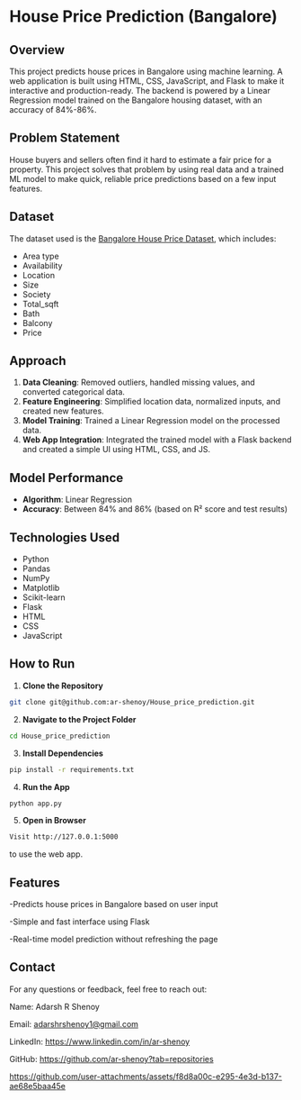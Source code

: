 # **House Price Prediction (Bangalore)**

## **Overview**

This project predicts house prices in Bangalore using machine learning. A web application is built using HTML, CSS, JavaScript, and Flask to make it interactive and production-ready. The backend is powered by a Linear Regression model trained on the Bangalore housing dataset, with an accuracy of 84%-86%.

## **Problem Statement**

House buyers and sellers often find it hard to estimate a fair price for a property. This project solves that problem by using real data and a trained ML model to make quick, reliable price predictions based on a few input features.

## **Dataset**

The dataset used is the [Bangalore House Price Dataset](https://www.kaggle.com/datasets/amitabhajoy/bengaluru-house-price-data), which includes:

- Area type
- Availability  
- Location
- Size
- Society
- Total_sqft
- Bath
- Balcony
- Price 

## **Approach**

1. **Data Cleaning**: Removed outliers, handled missing values, and converted categorical data.
2. **Feature Engineering**: Simplified location data, normalized inputs, and created new features.
3. **Model Training**: Trained a Linear Regression model on the processed data.
4. **Web App Integration**: Integrated the trained model with a Flask backend and created a simple UI using HTML, CSS, and JS.

## **Model Performance**

- **Algorithm**: Linear Regression  
- **Accuracy**: Between 84% and 86% (based on R² score and test results)  

## **Technologies Used**

- Python  
- Pandas
- NumPy
- Matplotlib
- Scikit-learn  
- Flask  
- HTML
- CSS
- JavaScript


## **How to Run**

1. **Clone the Repository**
```bash
git clone git@github.com:ar-shenoy/House_price_prediction.git
```
2. **Navigate to the Project Folder**
```bash
cd House_price_prediction
```
3. **Install Dependencies**
```bash
pip install -r requirements.txt
```
4. **Run the App**
```bash
python app.py
```
5. **Open in Browser**
```bash
Visit http://127.0.0.1:5000 
```
to use the web app.
## **Features**
-Predicts house prices in Bangalore based on user input

-Simple and fast interface using Flask

-Real-time model prediction without refreshing the page

## **Contact**
For any questions or feedback, feel free to reach out:

Name: Adarsh R Shenoy

Email: adarshrshenoy1@gmail.com

LinkedIn: https://www.linkedin.com/in/ar-shenoy

GitHub: https://github.com/ar-shenoy?tab=repositories

https://github.com/user-attachments/assets/f8d8a00c-e295-4e3d-b137-ae68e5baa45e
